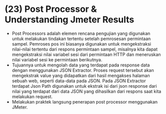 # (23) Post Processor & Understanding Jmeter Results

- Post Processors adalah elemen rencana pengujian yang digunakan untuk melakukan tindakan tertentu setelah pemrosesan permintaan sampel. Pemroses pos ini biasanya digunakan untuk mengekstraksi nilai-nilai tertentu dari respons permintaan sampel, misalnya kita dapat mengekstraksi nilai variabel sesi dari permintaan HTTP dan meneruskan nilai variabel sesi ke permintaan berikutnya.
- Tujuannya untuk mengolah data yang terdapat pada response data dengan menggunakan JSON Extractor. Proses request tersebut akan mengekstrak value yang didapatkan dari hasil mengakses halaman sebuah web, seperti data-data pada JSON. Pada JSON Extractor terdapat Json Path digunakan untuk ekstrak isi dari json response dari nilai yang terdapat dari data JSON yang dihasilkan dari respons saat kita melakukan request.
- Melakukan praktek langsung penerapan post processor menggunakan JMeter.